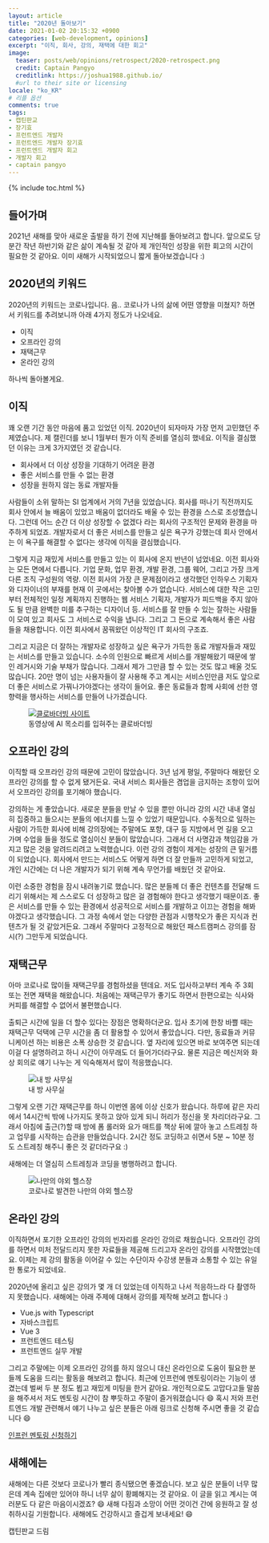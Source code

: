 ```yaml
---
layout: article
title: "2020년 돌아보기"
date: 2021-01-02 20:15:32 +0900
categories: [web-development, opinions]
excerpt: "이직, 회사, 강의, 재택에 대한 회고"
image:
  teaser: posts/web/opinions/retrospect/2020-retrospect.png
  credit: Captain Pangyo
  creditlink: https://joshua1988.github.io/
  #url to their site or licensing
locale: "ko_KR"
# 리플 옵션
comments: true
tags:
- 캡틴판교
- 장기효
- 프런트엔드 개발자
- 프런트엔드 개발자 장기효
- 프런트엔드 개발자 회고
- 개발자 회고
- captain pangyo
---
```

{% include toc.html %}

## 들어가며

2021년 새해를 맞아 새로운 출발을 하기 전에 지난해를 돌아보려고 합니다. 앞으로도 당분간 작년 하반기와 같은 삶이 계속될 것 같아 제 개인적인 성장을 위한 회고의 시간이 필요한 것 같아요. 이미 새해가 시작되었으니 짧게 돌아보겠습니다 :)

## 2020년의 키워드

2020년의 키워드는 코로나입니다. 음.. 코로나가 나의 삶에 어떤 영향을 미쳤지? 하면서 키워드를 추려보니까 아래 4가지 정도가 나오네요.

- 이직
- 오프라인 강의
- 재택근무
- 온라인 강의

하나씩 돌아볼게요.

## 이직

꽤 오랜 기간 동안 마음에 품고 있었던 이직. 2020년이 되자마자 가장 먼저 고민했던 주제였습니다. 제 캘린더를 보니 1월부터 뭔가 이직 준비를 열심히 했네요. 이직을 결심했던 이유는 크게 3가지였던 것 같습니다.

- 회사에서 더 이상 성장을 기대하기 어려운 환경
- 좋은 서비스를 만들 수 없는 환경
- 성장을 원하지 않는 동료 개발자들

사람들이 소위 말하는 SI 업계에서 거의 7년을 있었습니다. 회사를 떠나기 직전까지도 회사 안에서 늘 배움이 있었고 배움이 없더라도 배울 수 있는 환경을 스스로 조성했습니다. 그런데 어느 순간 더 이상 성장할 수 없겠다 라는 회사의 구조적인 문제와 환경을 마주하게 되었죠. 개발자로서 더 좋은 서비스를 만들고 싶은 욕구가 강했는데 회사 안에서는 이 욕구를 해결할 수 없다는 생각에 이직을 결심했습니다.

그렇게 지금 재밌게 서비스를 만들고 있는 이 회사에 온지 반년이 넘었네요. 이전 회사와는 모든 면에서 다릅니다. 기업 문화, 업무 환경, 개발 환경, 그룹 웨어, 그리고 가장 크게 다른 조직 구성원의 역량. 이전 회사의 가장 큰 문제점이라고 생각했던 인하우스 기획자와 디자이너의 부재를 현재 이 곳에서는 찾아볼 수가 없습니다. 서비스에 대한 작은 고민부터 전체적인 일정 계획까지 진행하는 웹 서비스 기획자, 개발자가 피드백을 주지 않아도 될 만큼 완벽한 미를 추구하는 디자이너 등. 서비스를 잘 만들 수 있는 잘하는 사람들이 모여 있고 회사도 그 서비스로 수익을 냅니다. 그리고 그 돈으로 계속해서 좋은 사람들을 채용합니다. 이전 회사에서 꿈꿔왔던 이상적인 IT 회사의 구조죠.

그리고 지금은 더 잘하는 개발자로 성장하고 싶은 욕구가 가득한 동료 개발자들과 재밌는 서비스를 만들고 있습니다. 소수의 인원으로 빠르게 서비스를 개발해왔기 때문에 쌓인 레거시와 기술 부채가 많습니다. 그래서 제가 그만큼 할 수 있는 것도 많고 배울 것도 많습니다. 20만 명이 넘는 사용자들이 잘 사용해 주고 계시는 서비스인만큼 저도 앞으로 더 좋은 서비스로 가꿔나가야겠다는 생각이 들어요. 좋은 동료들과 함께 사회에 선한 영향력을 행사하는 서비스를 만들어 나가겠습니다.

<figure>
  <a href="https://clovadubbing.naver.com/" target="_blank">
    <img src="{{ site.url }}/images/posts/web/opinions/retrospect/dubbing.png" alt="클로바더빙 사이트">
  </a>
	<figcaption>동영상에 AI 목소리를 입혀주는 클로바더빙</figcaption>
</figure>

## 오프라인 강의

이직할 때 오프라인 강의 때문에 고민이 많았습니다. 3년 넘게 평일, 주말마다 해왔던 오프라인 강의를 할 수 없게 됐거든요. 국내 서비스 회사들은 겸업을 금지하는 조항이 있어서 오프라인 강의를 포기해야 했습니다.

강의하는 게 좋았습니다. 새로운 분들을 만날 수 있을 뿐만 아니라 강의 시간 내내 열심히 집중하고 들으시는 분들의 에너지를 느낄 수 있었기 때문입니다. 수동적으로 일하는 사람이 가득한 회사에 비해 강의장에는 주말에도 포항, 대구 등 지방에서 먼 길을 오고 가며 수업을 들을 정도로 열심이신 분들이 많았습니다. 그래서 더 사명감과 책임감을 가지고 많은 것을 알려드리려고 노력했습니다. 이런 강의 경험이 제게는 성장의 큰 밑거름이 되었습니다. 회사에서 만드는 서비스도 어떻게 하면 더 잘 만들까 고민하게 되었고, 개인 시간에는 더 나은 개발자가 되기 위해 계속 무언가를 배웠던 것 같아요.

이런 소중한 경험을 잠시 내려놓기로 했습니다. 많은 분들께 더 좋은 컨텐츠를 전달해 드리기 위해서는 제 스스로도 더 성장하고 많은 걸 경험해야 한다고 생각했기 때문이죠. 좋은 서비스를 만들 수 있는 환경에서 성공적으로 서비스를 개발하고 이끄는 경험을 해봐야겠다고 생각했습니다. 그 과정 속에서 얻는 다양한 관점과 시행착오가 좋은 지식과 컨텐츠가 될 것 같았거든요. 그래서 주말마다 고정적으로 해왔던 패스트캠퍼스 강의를 잠시(?) 그만두게 되었습니다.

## 재택근무

아마 코로나로 많이들 재택근무를 경험하셨을 텐데요. 저도 입사하고부터 계속 주 3회 또는 전면 재택을 해왔습니다. 처음에는 재택근무가 좋기도 하면서 한편으로는 식사와 커피를 해결할 수 없어서 불편했습니다.

출퇴근 시간에 일을 더 할수 있다는 장점은 명확하더군요. 입사 초기에 한창 바쁠 때는 재택근무 덕택에 근무 시간을 좀 더 활용할 수 있어서 좋았습니다. 다만, 동료들과 커뮤니케이션 하는 비용은 소폭 상승한 것 같습니다. 옆 자리에 있으면 바로 보여주면 되는데 이걸 다 설명하려고 하니 시간이 아무래도 더 들어가더라구요. 물론 지금은 메신저와 화상 회의로 얘기 나누는 게 익숙해져서 많이 적응했습니다.

<figure class="half">
  <img src="{{ site.url }}/images/posts/web/opinions/retrospect/mydesk.jpeg" alt="내 방 사무실">
	<figcaption>내 방 사무실</figcaption>
</figure>

그렇게 오랜 기간 재택근무를 하니 이번엔 몸에 이상 신호가 왔습니다. 하루에 같은 자리에서 14시간씩 밖에 나가지도 못하고 앉아 있게 되니 허리가 정신을 못 차리더라구요. 그래서 아침에 출근(?)할 때 방에 폼 롤러와 요가 매트를 책상 뒤에 깔아 놓고 스트레칭 하고 업무를 시작하는 습관을 만들었습니다. 2시간 정도 코딩하고 쉬면서 5분 ~ 10분 정도 스트레칭 해주니 좋은 것 같더라구요 :)

새해에는 더 열심히 스트레칭과 코딩을 병행하려고 합니다.

<figure class="half">
  <img src="{{ site.url }}/images/posts/web/opinions/retrospect/gym.jpeg" alt="나만의 야외 헬스장">
	<figcaption>코로나로 발견한 나만의 야외 헬스장</figcaption>
</figure>

## 온라인 강의

이직하면서 포기한 오프라인 강의의 빈자리를 온라인 강의로 채웠습니다. 오프라인 강의를 하면서 미처 전달드리지 못한 자료들을 제공해 드리고자 온라인 강의를 시작했었는데요. 이제는 제 강의 활동을 이어갈 수 있는 수단이자 수강생 분들과 소통할 수 있는 유일한 통로가 되었네요.

2020년에 올리고 싶은 강의가 몇 개 더 있었는데 이직하고 나서 적응하느라 다 촬영하지 못했습니다. 새해에는 아래 주제에 대해서 강의를 제작해 보려고 합니다 :)

- Vue.js with Typescript
- 자바스크립트
- Vue 3
- 프런트엔드 테스팅
- 프런트엔드 실무 개발

그리고 주말에는 이제 오프라인 강의를 하지 않으니 대신 온라인으로 도움이 필요한 분들께 도움을 드리는 활동을 해보려고 합니다. 최근에 인프런에 멘토링이라는 기능이 생겼는데 벌써 두 분 정도 뵙고 재밌게 미팅을 한거 같아요. 개인적으로도 고맙다고들 말씀을 해주셔서 저도 멘토링 시간이 참 뿌듯하고 주말이 즐거워졌습니다 😄 혹시 저와 프런트엔드 개발 관련해서 얘기 나누고 싶은 분들은 아래 링크로 신청해 주시면 좋을 것 같습니다 😄

<a href="https://www.inflearn.com/instructors/54224/courses?utm_source=blog&utm_medium=githubio&utm_campaign=captianpangyo&utm_term=banner" target="_blank">인프런 멘토링 신청하기</a>

## 새해에는

새해에는 다른 것보다 코로나가 빨리 종식됐으면 좋겠습니다. 보고 싶은 분들이 너무 많은데 계속 집에만 있어야 하니 너무 삶이 황폐해지는 것 같아요. 이 글을 읽고 계시는 여러분도 다 같은 마음이시겠죠? 😄 새해 다짐과 소망이 어떤 것이건 간에 응원하고 잘 성취하시길 기원합니다. 새해에도 건강하시고 즐겁게 보내세요! 😄

캡틴판교 드림
